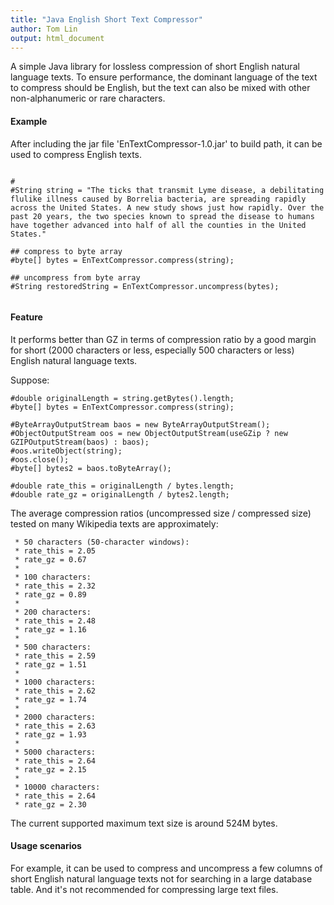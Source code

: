 ```yaml
---
title: "Java English Short Text Compressor"
author: Tom Lin
output: html_document
---
```


A simple Java library for lossless compression of short English natural language texts. To ensure performance, the dominant language of the text to compress should be English, but the text can also be mixed with other non-alphanumeric or rare characters. 



#### Example

After including the jar file 'EnTextCompressor-1.0.jar' to build path, it can be used to compress English texts.


```{r compress}

#
#String string = "The ticks that transmit Lyme disease, a debilitating flulike illness caused by Borrelia bacteria, are spreading rapidly across the United States. A new study shows just how rapidly. Over the past 20 years, the two species known to spread the disease to humans have together advanced into half of all the counties in the United States."

## compress to byte array
#byte[] bytes = EnTextCompressor.compress(string);

## uncompress from byte array
#String restoredString = EnTextCompressor.uncompress(bytes);


```


#### Feature

It performs better than GZ in terms of compression ratio by a good margin for short (2000 characters or less, especially 500 characters or less) English natural language texts. 

Suppose:

```{r}
#double originalLength = string.getBytes().length;
#byte[] bytes = EnTextCompressor.compress(string);

#ByteArrayOutputStream baos = new ByteArrayOutputStream();
#ObjectOutputStream oos = new ObjectOutputStream(useGZip ? new GZIPOutputStream(baos) : baos);
#oos.writeObject(string);
#oos.close();
#byte[] bytes2 = baos.toByteArray();

#double rate_this = originalLength / bytes.length;
#double rate_gz = originalLength / bytes2.length;

```

The average compression ratios (uncompressed size / compressed size) tested on many Wikipedia texts are approximately:
	  
	 * 50 characters (50-character windows): 
	 * rate_this = 2.05
	 * rate_gz = 0.67
	 * 
	 * 100 characters:
	 * rate_this = 2.32
	 * rate_gz = 0.89
	 * 
	 * 200 characters:
	 * rate_this = 2.48
	 * rate_gz = 1.16
	 * 
	 * 500 characters:
	 * rate_this = 2.59
	 * rate_gz = 1.51
	 * 
	 * 1000 characters:
	 * rate_this = 2.62
	 * rate_gz = 1.74
	 * 
	 * 2000 characters:
	 * rate_this = 2.63
	 * rate_gz = 1.93
	 * 
	 * 5000 characters:
	 * rate_this = 2.64 
	 * rate_gz = 2.15
	 * 
	 * 10000 characters:
	 * rate_this = 2.64 
	 * rate_gz = 2.30

The current supported maximum text size is around 524M bytes.

#### Usage scenarios

For example, it can be used to compress and uncompress a few columns of short English natural language texts not for searching in a large database table. And it's not recommended for compressing large text files.

